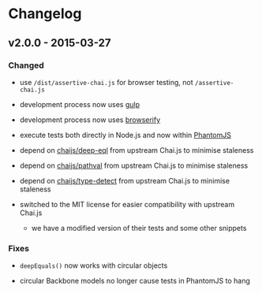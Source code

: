 # Changelog

## v2.0.0 - 2015-03-27

### Changed

- use `/dist/assertive-chai.js` for browser testing, not `/assertive-chai.js`

- development process now uses [gulp](http://gulpjs.com/)

- development process now uses [browserify](http://browserify.org/)

- execute tests both directly in Node.js and now within [PhantomJS](http://phantomjs.org/)

- depend on [chaijs/deep-eql](https://github.com/chaijs/deep-eql) from upstream Chai.js to minimise staleness

- depend on [chaijs/pathval](https://github.com/chaijs/pathval) from upstream Chai.js to minimise staleness

- depend on [chaijs/type-detect](https://github.com/chaijs/type-detect) from upstream Chai.js to minimise staleness

- switched to the MIT license for easier compatibility with upstream Chai.js

    - we have a modified version of their tests and some other snippets

### Fixes

- `deepEquals()` now works with circular objects

- circular Backbone models no longer cause tests in PhantomJS to hang
